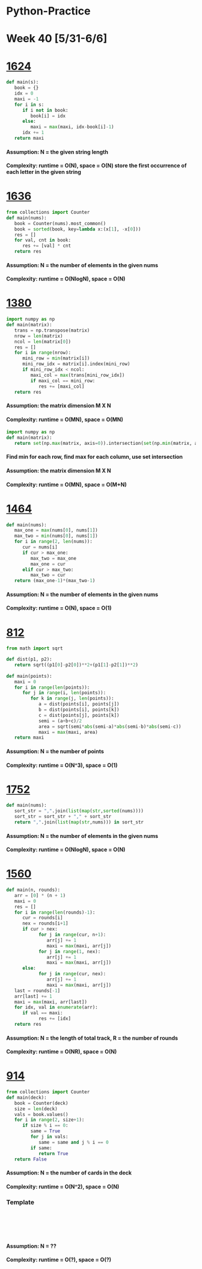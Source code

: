 # Python-Practice

# Week 40 [5/31-6/6]

# [1624](https://leetcode.com/problems/largest-substring-between-two-equal-characters/)
```python
def main(s):
   book = {}
   idx = 0
   maxi = -1
   for i in s:
      if i not in book:
         book[i] = idx
      else:
         maxi = max(maxi, idx-book[i]-1)
      idx += 1
   return maxi
```
#### Assumption: N = the given string length
#### Complexity: runtime = O(N), space = O(N) store the first occurrence of each letter in the given string

# [1636](https://leetcode.com/problems/sort-array-by-increasing-frequency/)
```python
from collections import Counter
def main(nums):
   book = Counter(nums).most_common()
   book = sorted(book, key=lambda x:(x[1], -x[0]))
   res = []
   for val, cnt in book:
      res += [val] * cnt
   return res
```
#### Assumption: N = the number of elements in the given nums
#### Complexity: runtime = O(NlogN), space = O(N)

# [1380](https://leetcode.com/problems/lucky-numbers-in-a-matrix/)
```python
import numpy as np
def main(matrix):
   trans = np.transpose(matrix)
   nrow = len(matrix)
   ncol = len(matrix[0])
   res = []
   for i in range(nrow):
      mini_row = min(matrix[i])
      mini_row_idx = matrix[i].index(mini_row)
      if mini_row_idx < ncol:
         maxi_col = max(trans[mini_row_idx])
         if maxi_col == mini_row:
            res += [maxi_col]
   return res
```
#### Assumption: the matrix dimension M X N
#### Complexity: runtime = O(MN), space = O(MN)

```python
import numpy as np
def main(matrix):
   return set(np.max(matrix, axis=0)).intersection(set(np.min(matrix, axis=1)))
```
#### Find min for each row, find max for each column, use set intersection
#### Assumption: the matrix dimension M X N
#### Complexity: runtime = O(MN), space = O(M+N)

# [1464](https://leetcode.com/problems/maximum-product-of-two-elements-in-an-array/)
```python
def main(nums):
   max_one = max(nums[0], nums[1])
   max_two = min(nums[0], nums[1])
   for i in range(2, len(nums)):
      cur = nums[i]
      if cur > max_one:
         max_two = max_one
         max_one = cur
      elif cur > max_two:
         max_two = cur
   return (max_one-1)*(max_two-1)
```
#### Assumption: N = the number of elements in the given nums
#### Complexity: runtime = O(N), space = O(1)

# [812](https://leetcode.com/problems/largest-triangle-area/)
```python
from math import sqrt

def dist(p1, p2):
   return sqrt((p1[0]-p2[0])**2+(p1[1]-p2[1])**2)
   
def main(points):
   maxi = 0
   for i in range(len(points)):
      for j in range(i, len(points)):
         for k in range(j, len(points)):
            a = dist(points[i], points[j])
            b = dist(points[i], points[k])
            c = dist(points[j], points[k])
            semi = (a+b+c)/2
            area = sqrt(semi*abs(semi-a)*abs(semi-b)*abs(semi-c))
            maxi = max(maxi, area)
   return maxi
```
#### Assumption: N = the number of points
#### Complexity: runtime = O(N^3), space = O(1)

# [1752](https://leetcode.com/problems/check-if-array-is-sorted-and-rotated/)
```python
def main(nums):
   sort_str = ",".join(list(map(str,sorted(nums))))
   sort_str = sort_str + "," + sort_str
   return ",".join(list(map(str,nums))) in sort_str
```
#### Assumption: N = the number of elements in the given nums
#### Complexity: runtime = O(NlogN), space = O(N)

# [1560](https://leetcode.com/problems/most-visited-sector-in-a-circular-track/)
```python
def main(n, rounds):
   arr = [0] * (n + 1)
   maxi = 0
   res = []
   for i in range(len(rounds)-1):
      cur = rounds[i]
      nex = rounds[i+1]
      if cur > nex:
            for j in range(cur, n+1):
               arr[j] += 1
               maxi = max(maxi, arr[j])
            for j in range(1, nex):
               arr[j] += 1
               maxi = max(maxi, arr[j])
      else:
            for j in range(cur, nex):
               arr[j] += 1
               maxi = max(maxi, arr[j])
   last = rounds[-1]
   arr[last] += 1
   maxi = max(maxi, arr[last])
   for idx, val in enumerate(arr):
      if val == maxi:
            res += [idx]
   return res
```
#### Assumption: N = the length of total track, R = the number of rounds
#### Complexity: runtime = O(NR), space = O(N)

# [914](https://leetcode.com/problems/x-of-a-kind-in-a-deck-of-cards/)
```python
from collections import Counter
def main(deck):
   book = Counter(deck)
   size = len(deck)
   vals = book.values()
   for i in range(2, size+1):
      if size % i == 0:
         same = True
         for j in vals:
            same = same and j % i == 0
         if same:
            return True
   return False
```
#### Assumption: N = the number of cards in the deck
#### Complexity: runtime = O(N^2), space = O(N)

### Template
# []()
```sql
```

# []()
```python
```
#### Assumption: N = ??
#### Complexity: runtime = O(?), space = O(?)